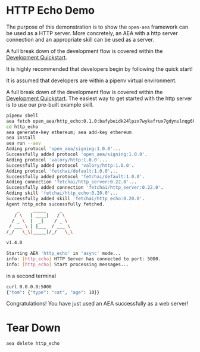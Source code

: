 # HTTP Echo Demo

The purpose of this demonstration is to show the `open-aea` framework can be used as a HTTP server. More concretely, an AEA with a http server connection and an appropriate skill can be used as a server.


A full break down of the development flow is covered within the <a href="../quickstart/">Development Quickstart</a>.

It is highly recommended that developers begin by following the quick start!

It is assumed that developers are within a pipenv virtual environment.

A full break down of the development flow is covered within the <a href="../quickstart/">Development Quickstart</a>.
The easiest way to get started with the http server is to use our pre-built example skill.



``` bash
pipenv shell
aea fetch open_aea/http_echo:0.1.0:bafybeidk24lpzx7wykafrux7gdynulnqg6hn4e3s2z2cx52w6myq3ezeae --remote
cd http_echo
aea generate-key ethereum; aea add-key ethereum
aea install
aea run --aev
Adding protocol 'open_aea/signing:1.0.0'...
Successfully added protocol 'open_aea/signing:1.0.0'.
Adding protocol 'valory/http:1.0.0'...
Successfully added protocol 'valory/http:1.0.0'.
Adding protocol 'fetchai/default:1.0.0'...
Successfully added protocol 'fetchai/default:1.0.0'.
Adding connection 'fetchai/http_server:0.22.0'...
Successfully added connection 'fetchai/http_server:0.22.0'.
Adding skill 'fetchai/http_echo:0.20.0'...
Successfully added skill 'fetchai/http_echo:0.20.0'.
Agent http_echo successfully fetched.
    _     _____     _
   / \   | ____|   / \
  / _ \  |  _|    / _ \
 / ___ \ | |___  / ___ \
/_/   \_\|_____|/_/   \_\

v1.4.0

Starting AEA 'http_echo' in 'async' mode...
info: [http_echo] HTTP Server has connected to port: 5000.
info: [http_echo] Start processing messages...
```

in a second terminal

``` bash
curl 0.0.0.0:5000
{"tom": {"type": "cat", "age": 10}}
```

Congratulations! You have just used an AEA successfully as a web server!

# Tear Down
``` bash
aea delete http_echo
```

